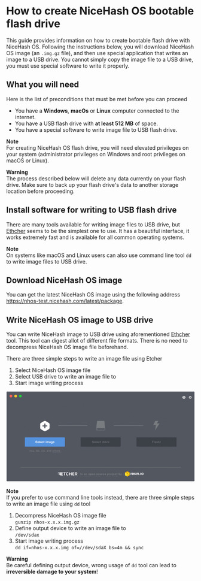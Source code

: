 # How to create NiceHash OS bootable flash drive
This guide provides information on how to create bootable flash drive with NiceHash OS. Following the instructions below, you will download NiceHash OS image (an `.img.gz` file), and then use special application that writes an image to a USB drive. You cannot simply copy the image file to a USB drive, you must use special software to write it properly.

## What you will need
Here is the list of preconditions that must be met before you can proceed
* You have a **Windows**, **macOs** or **Linux** computer connected to the internet.
* You have a USB flash drive with **at least 512 MB** of space.
* You have a special software to write image file to USB flash drive.

**Note**<br/>
For creating NiceHash OS flash drive, you will need elevated privileges on your system (administrator privileges on Windows and root privileges on macOS or Linux).

**Warning**<br/>
The process described below will delete any data currently on your flash drive. Make sure to back up your flash drive's data to another storage location before proceeding.

## Install software for writing to USB flash drive
There are many tools available for writing image files to USB drive, but [Ethcher](https://etcher.io) seems to be the simplest one to use. It has a beautiful interface, it works extremely fast and is available for all common operating systems.

**Note**<br/>
On systems like macOS and Linux users can also use command line tool `dd` to write image files to USB drive.

## Download NiceHash OS image
You can get the latest NiceHash OS image using the following address https://nhos-test.nicehash.com/latest/package.

## Write NiceHash OS image to USB drive
You can write NiceHash image to USB drive using aforementioned [Ethcher](https://etcher.io) tool. This tool can digest allot of different file formats. There is no need to decompress NiceHash OS image file beforehand.

There are three simple steps to write an image file using Etcher
1. Select NiceHash OS image file
2. Select USB drive to write an image file to
3. Start image writing process

![](graphics/etcher.gif)

**Note**<br/>
If you prefer to use command line tools instead, there are three simple steps to write an image file using `dd` tool
1. Decompress NiceHash OS image file<br/>
   `gunzip nhos-x.x.x.img.gz`
2. Define output device to write an image file to<br/>
   `/dev/sdax`
3. Start image writing process<br/>
   `dd if=nhos-x.x.x.img of=//dev/sdaX bs=4m && sync`

**Warning**<br/>
Be careful defining output device, wrong usage of `dd` tool can lead to **irreversible damage to your system**!
